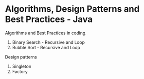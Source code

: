 # Algorithms, Design Patterns and Best Practices - Java
Algorithms and Best Practices in coding. 

1. Binary Search - Recursive and Loop
2. Bubble Sort - Recursive and Loop


Design patterns
1. Singleton
2. Factory 
